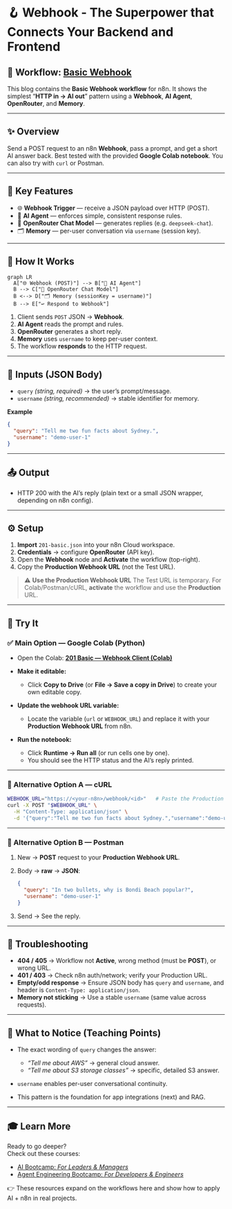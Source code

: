# 🪝 Webhook - The Superpower that Connects Your Backend and Frontend  
## 🔀 Workflow: [Basic Webhook](https://github.com/aminajavaid30/agents-in-action/tree/substack-blogs/201-basic-webhook) 

This blog contains the **Basic Webhook workflow** for n8n.
It shows the simplest “**HTTP in → AI out**” pattern using a **Webhook**, **AI Agent**, **OpenRouter**, and **Memory**.

---

## ✨ Overview

Send a POST request to an n8n **Webhook**, pass a prompt, and get a short AI answer back.
Best tested with the provided **Google Colab notebook**.
You can also try with `curl` or Postman.

---

## 🚀 Key Features

- 🌐 **Webhook Trigger** — receive a JSON payload over HTTP (POST).
- 🧠 **AI Agent** — enforces simple, consistent response rules.
- 🤖 **OpenRouter Chat Model** — generates replies (e.g. `deepseek-chat`).
- 🗂️ **Memory** — per-user conversation via `username` (session key).

---

## 🔄 How It Works

```mermaid
graph LR
  A["🌐 Webhook (POST)"] --> B["🧠 AI Agent"]
  B --> C["🤖 OpenRouter Chat Model"]
  B <--> D["🗂️ Memory (sessionKey = username)"]
  B --> E["↩️ Respond to Webhook"]
```

1. Client sends `POST` JSON → **Webhook**.
2. **AI Agent** reads the prompt and rules.
3. **OpenRouter** generates a short reply.
4. **Memory** uses `username` to keep per-user context.
5. The workflow **responds** to the HTTP request.

---

## 🛂 Inputs (JSON Body)

- `query` _(string, required)_ → the user’s prompt/message.
- `username` _(string, recommended)_ → stable identifier for memory.

**Example**

```json
{
  "query": "Tell me two fun facts about Sydney.",
  "username": "demo-user-1"
}
```

---

## 📤 Output

- HTTP 200 with the AI’s reply (plain text or a small JSON wrapper, depending on n8n config).

---

## ⚙️ Setup

1. **Import** `201-basic.json` into your n8n Cloud workspace.
2. **Credentials** → configure **OpenRouter** (API key).
3. Open the **Webhook** node and **Activate** the workflow (top-right).
4. Copy the **Production Webhook URL** (not the Test URL).

> ⚠️ **Use the Production Webhook URL**
> The Test URL is temporary. For Colab/Postman/cURL, **activate** the workflow and use the **Production** URL.

---

## 🧪 Try It

### ✅ Main Option — **Google Colab (Python)**

- Open the Colab:
  **[201 Basic — Webhook Client (Colab)](https://colab.research.google.com/drive/1o66IjJDEQZ404gs5MNiItm2WqxcU2bzx?usp=sharing)**
- **Make it editable:**

  - Click **Copy to Drive** (or **File → Save a copy in Drive**) to create your own editable copy.

- **Update the webhook URL variable:**

  - Locate the variable (`url` or `WEBHOOK_URL`) and replace it with your **Production Webhook URL** from n8n.

- **Run the notebook:**

  - Click **Runtime → Run all** (or run cells one by one).
  - You should see the HTTP status and the AI’s reply printed.

---

### 🔄 Alternative Option A — cURL

```bash
WEBHOOK_URL="https://<your-n8n>/webhook/<id>"   # Paste the Production URL
curl -X POST "$WEBHOOK_URL" \
  -H "Content-Type: application/json" \
  -d '{"query":"Tell me two fun facts about Sydney.","username":"demo-user-1"}'
```

---

### 🔄 Alternative Option B — Postman

1. New → **POST** request to your **Production Webhook URL**.

2. Body → **raw** → **JSON**:

   ```json
   {
     "query": "In two bullets, why is Bondi Beach popular?",
     "username": "demo-user-1"
   }
   ```

3. Send → See the reply.

---

## 🧰 Troubleshooting

- **404 / 405** → Workflow not **Active**, wrong method (must be **POST**), or wrong URL.
- **401 / 403** → Check n8n auth/network; verify your Production URL.
- **Empty/odd response** → Ensure JSON body has `query` and `username`, and header is `Content-Type: application/json`.
- **Memory not sticking** → Use a stable `username` (same value across requests).

---

## 🧠 What to Notice (Teaching Points)

- The exact wording of `query` changes the answer:

  - _“Tell me about AWS”_ → general cloud answer.
  - _“Tell me about S3 storage classes”_ → specific, detailed S3 answer.

- `username` enables per-user conversational continuity.
- This pattern is the foundation for app integrations (next) and RAG.

---

## 🎓 Learn More

Ready to go deeper?  
Check out these courses:

- [AI Bootcamp: _For Leaders & Managers_](https://maven.com/boring-bot/ml-system-design?promoCode=201OFF)
- [Agent Engineering Bootcamp: _For Developers & Engineers_](https://maven.com/boring-bot/advanced-llm?promoCode=200OFF)

👉 These resources expand on the workflows here and show how to apply AI + n8n in real projects.
